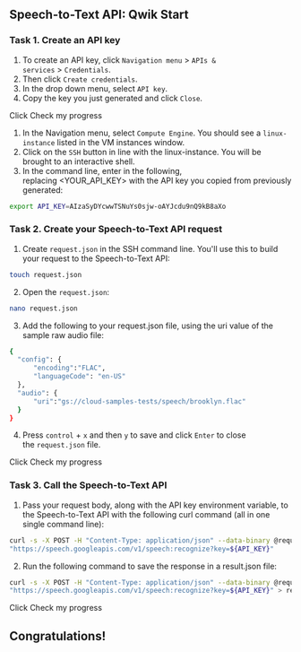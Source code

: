 ## Speech-to-Text API: Qwik Start

### Task 1. Create an API key

1. To create an API key, click `Navigation menu` > `APIs & services` > `Credentials`.
2. Then click `Create credentials`.
3. In the drop down menu, select `API key`.
4. Copy the key you just generated and click `Close`.

Click Check my progress 

1. In the Navigation menu, select `Compute Engine`. You should see a `linux-instance` listed in the VM instances window. 
2. Click on the `SSH` button in line with the linux-instance. You will be brought to an interactive shell. 
3. In the command line, enter in the following, replacing <YOUR_API_KEY> with the API key you copied from previously generated:

```bash 
export API_KEY=AIzaSyDYcwwTSNuYs0sjw-oAYJcdu9nQ9kB8aXo
```

### Task 2. Create your Speech-to-Text API request

1. Create `request.json` in the SSH command line. You'll use this to build your request to the Speech-to-Text API:

```bash
touch request.json
```

2. Open the `request.json`:

```bash
nano request.json
```

3. Add the following to your request.json file, using the uri value of the sample raw audio file:

```bash
{
  "config": {
      "encoding":"FLAC",
      "languageCode": "en-US"
  },
  "audio": {
      "uri":"gs://cloud-samples-tests/speech/brooklyn.flac"
  }
}
```

4. Press `control` + `x` and then `y` to save and click `Enter` to close the `request.json` file.

Click Check my progress

### Task 3. Call the Speech-to-Text API

1. Pass your request body, along with the API key environment variable, to the Speech-to-Text API with the following curl command (all in one single command line):

```bash
curl -s -X POST -H "Content-Type: application/json" --data-binary @request.json \
"https://speech.googleapis.com/v1/speech:recognize?key=${API_KEY}"
```

2. Run the following command to save the response in a result.json file:

```bash
curl -s -X POST -H "Content-Type: application/json" --data-binary @request.json \
"https://speech.googleapis.com/v1/speech:recognize?key=${API_KEY}" > result.json
```

Click Check my progress 

## Congratulations!

